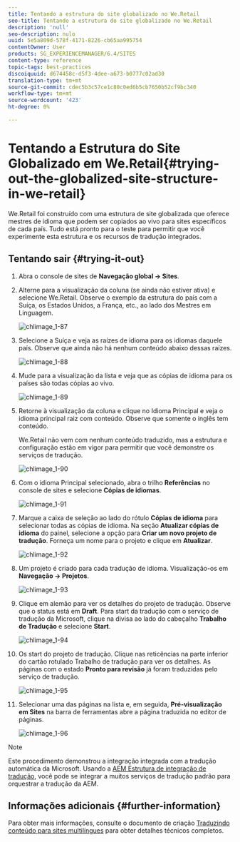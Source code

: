 ```yaml
---
title: Tentando a estrutura do site globalizado no We.Retail
seo-title: Tentando a estrutura do site globalizado no We.Retail
description: 'null'
seo-description: nulo
uuid: 5e5a809d-578f-4171-8226-cb65aa995754
contentOwner: User
products: SG_EXPERIENCEMANAGER/6.4/SITES
content-type: reference
topic-tags: best-practices
discoiquuid: d674458c-d5f3-4dee-a673-b0777c02ad30
translation-type: tm+mt
source-git-commit: cdec5b3c57ce1c80c0ed6b5cb7650b52cf9bc340
workflow-type: tm+mt
source-wordcount: '423'
ht-degree: 0%

---
```



# Tentando a Estrutura do Site Globalizado em We.Retail{#trying-out-the-globalized-site-structure-in-we-retail}

We.Retail foi construído com uma estrutura de site globalizada que oferece mestres de idioma que podem ser copiados ao vivo para sites específicos de cada país. Tudo está pronto para o teste para permitir que você experimente esta estrutura e os recursos de tradução integrados.

## Tentando sair {#trying-it-out}

1. Abra o console de sites de **Navegação global -> Sites**.
1. Alterne para a visualização da coluna (se ainda não estiver ativa) e selecione We.Retail. Observe o exemplo da estrutura do país com a Suíça, os Estados Unidos, a França, etc., ao lado dos Mestres em Linguagem.

   ![chlimage_1-87](assets/chlimage_1-87.png)

1. Selecione a Suíça e veja as raízes de idioma para os idiomas daquele país. Observe que ainda não há nenhum conteúdo abaixo dessas raízes.

   ![chlimage_1-88](assets/chlimage_1-88.png)

1. Mude para a visualização da lista e veja que as cópias de idioma para os países são todas cópias ao vivo.

   ![chlimage_1-89](assets/chlimage_1-89.png)

1. Retorne à visualização da coluna e clique no Idioma Principal e veja o idioma principal raiz com conteúdo. Observe que somente o inglês tem conteúdo.

   We.Retail não vem com nenhum conteúdo traduzido, mas a estrutura e configuração estão em vigor para permitir que você demonstre os serviços de tradução.

   ![chlimage_1-90](assets/chlimage_1-90.png)

1. Com o idioma Principal selecionado, abra o trilho **Referências** no console de sites e selecione **Cópias de idiomas**.

   ![chlimage_1-91](assets/chlimage_1-91.png)

1. Marque a caixa de seleção ao lado do rótulo **Cópias de idioma** para selecionar todas as cópias de idioma. Na seção **Atualizar cópias de idioma** do painel, selecione a opção para **Criar um novo projeto de tradução**. Forneça um nome para o projeto e clique em **Atualizar**.

   ![chlimage_1-92](assets/chlimage_1-92.png)

1. Um projeto é criado para cada tradução de idioma. Visualização-os em **Navegação -> Projetos**.

   ![chlimage_1-93](assets/chlimage_1-93.png)

1. Clique em alemão para ver os detalhes do projeto de tradução. Observe que o status está em **Draft**. Para start da tradução com o serviço de tradução da Microsoft, clique na divisa ao lado do cabeçalho **Trabalho de Tradução** e selecione **Start**.

   ![chlimage_1-94](assets/chlimage_1-94.png)

1. Os start do projeto de tradução. Clique nas reticências na parte inferior do cartão rotulado Trabalho de tradução para ver os detalhes. As páginas com o estado **Pronto para revisão** já foram traduzidas pelo serviço de tradução.

   ![chlimage_1-95](assets/chlimage_1-95.png)

1. Selecionar uma das páginas na lista e, em seguida, **Pré-visualização em Sites** na barra de ferramentas abre a página traduzida no editor de páginas.

   ![chlimage_1-96](assets/chlimage_1-96.png)

>[!NOTE]
>
>Este procedimento demonstrou a integração integrada com a tradução automática da Microsoft. Usando a [AEM Estrutura de integração de tradução](/help/sites-administering/translation.md), você pode se integrar a muitos serviços de tradução padrão para orquestrar a tradução da AEM.

## Informações adicionais {#further-information}

Para obter mais informações, consulte o documento de criação [Traduzindo conteúdo para sites multilíngues](/help/sites-administering/translation.md) para obter detalhes técnicos completos.
